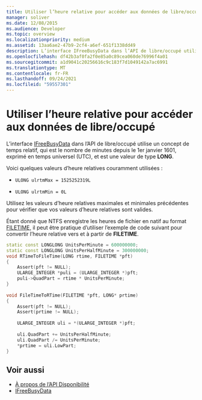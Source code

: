 ```yaml
---
title: Utiliser l’heure relative pour accéder aux données de libre/occupé
manager: soliver
ms.date: 12/08/2015
ms.audience: Developer
ms.topic: overview
ms.localizationpriority: medium
ms.assetid: 13aa6ae2-47b9-2cf4-a6ef-651f1338dd49
description: L’interface IFreeBusyData dans l’API de libre/occupé utilise un concept de temps relatif, qui est le nombre de minutes depuis le 1er janvier 1601, exprimé en temps universel (UTC), et est une valeur de type LONG .
ms.openlocfilehash: df42b3af0fa2f0e85a0c89cea060de76996f4a01
ms.sourcegitcommit: a1d9041c20256616c9c183f7d1049142a7ac6991
ms.translationtype: MT
ms.contentlocale: fr-FR
ms.lasthandoff: 09/24/2021
ms.locfileid: "59557301"
---
```

# <a name="use-relative-time-to-access-freebusy-data"></a>Utiliser l’heure relative pour accéder aux données de libre/occupé

L’interface [IFreeBusyData](ifreebusydata.md) dans l’API de libre/occupé utilise un concept de temps relatif, qui est le nombre de minutes depuis le 1er janvier 1601, exprimé en temps universel (UTC), et est une valeur de type **LONG**. 
  
Voici quelques valeurs d’heure relatives couramment utilisées :
  
- `ULONG ulrtmMax = 1525252319L`
    
- `ULONG ulrtmMin = 0L`
    
Utilisez les valeurs d’heure relatives maximales et minimales précédentes pour vérifier que vos valeurs d’heure relatives sont valides.
  
Étant donné que NTFS enregistre les heures de fichier en natif au format [FILETIME,](https://msdn.microsoft.com/library/9baf8a0e-59e3-4fbd-9616-2ec9161520d1%28Office.15%29.aspx) il peut être pratique d’utiliser l’exemple de code suivant pour convertir l’heure relative vers et à partir de **FILETIME**. 
  
```cpp
static const LONGLONG UnitsPerMinute = 600000000; 
static const LONGLONG UnitsPerHalfMinute = 300000000; 
void RTimeToFileTime(LONG rtime, FILETIME *pft) 
{ 
    Assert(pft != NULL); 
    ULARGE_INTEGER *puli = (ULARGE_INTEGER *)pft; 
    puli->QuadPart = rtime * UnitsPerMinute; 
} 
  
void FileTimeToRTime(FILETIME *pft, LONG* prtime) 
{ 
    Assert(pft != NULL); 
    Assert(prtime != NULL); 
 
    ULARGE_INTEGER uli = *(ULARGE_INTEGER *)pft; 
  
    uli.QuadPart += UnitsPerHalfMinute; 
    uli.QuadPart /= UnitsPerMinute; 
    *prtime = uli.LowPart; 
} 

```

## <a name="see-also"></a>Voir aussi

- [À propos de l’API Disponibilité](about-the-free-busy-api.md)
- [IFreeBusyData](ifreebusydata.md)

